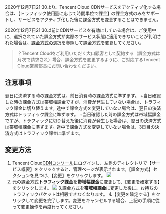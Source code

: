 
2020年12月7日21:30より、Tencent Cloud CDNサービスをアクティブ化する場合は、【トラフィック使用量に応じて時間単位で課金】の課金方式のみをサポートし、サービスをアクティブ化した後に課金方式を変更することはできません。

2020年12月7日21:30以前にCDNサービスを有効にしている場合は、ご使用中に、選択されていた課金方式が実際のサービス状態に適用できないことが判明された場合は、[課金方式の選択](https://intl.cloud.tencent.com/document/product/228/2949)を参照して課金方式を変更してください。

>？Tencent Cloudをご利用いただく大口顧客として契約する（課金方式は月次で請求され）場合、課金方式を変更するように、ご対応するTencent Cloud営業部長にお問い合わせください。

## 注意事項
翌日に決済する時の課金方式は、前日消費時の課金方式に準ずます。
+当日確認した時の課金方式は帯域幅課金ですが、消費が発生していない場合は、トラフィック課金に切り替えます。途中で課金方式を変更していない場合は、翌日の決済方式はトラフィック課金に準ずます。
+当日確認した時の課金方式は帯域幅課金ですが、トラフィックに切り替えた後に消費が発生した場合は、翌日の決済方式は帯域幅課金に準ずます。途中で課金方式を変更していない場合は、3日目の決済方式はトラフィック課金に準ずます。

## 変更方法
1. Tencent Cloud[CDNコンソール](https://console.cloud.tencent.com/cdn)にログインし、左側のディレクトリで【サービス概要】をクリックすると、管理ページが表示されます。【課金方式】セクションを見つけ、【変更】をクリックします。
 ![](https://main.qcloudimg.com/raw/11ba290746b4ed66736119d94175e367.png)
2. 元の課金方式**トラフィック課金**を**帯域幅課金**に変更して、【変更を確定する】をクリックします。
![](https://main.qcloudimg.com/raw/f611bf8653bce37ace29e99ebbb75f7b.png)
3.課金方式を**帯域幅課金**に変更した後に、お持ちのトラフィックパケットは相殺できなくなります。
4.【変更を確定する】をクリックして変更を完了します。変更をキャンセルする場合、上記の手順に従って変更操作を再度行ってください。
